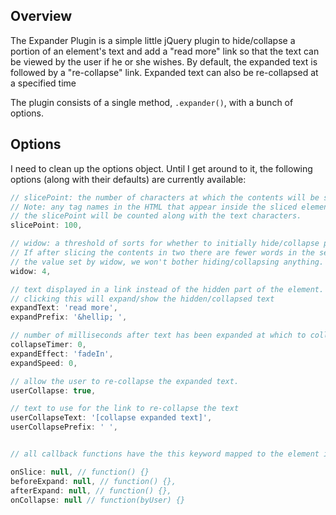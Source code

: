 ## Overview

The Expander Plugin is a simple little jQuery plugin to hide/collapse a portion of an element's text and add a "read more" link so that the text can be viewed by the user if he or she wishes. By default, the expanded text is followed by a "re-collapse" link. Expanded text can also be re-collapsed at a specified time

The plugin consists of a single method, `.expander()`, with a bunch of options.

## Options

I need to clean up the options object. Until I get around to it, the following options (along with their defaults) are currently available:

```javascript
// slicePoint: the number of characters at which the contents will be sliced into two parts.
// Note: any tag names in the HTML that appear inside the sliced element before
// the slicePoint will be counted along with the text characters.
slicePoint: 100,

// widow: a threshold of sorts for whether to initially hide/collapse part of the element's contents.
// If after slicing the contents in two there are fewer words in the second part than
// the value set by widow, we won't bother hiding/collapsing anything.
widow: 4,

// text displayed in a link instead of the hidden part of the element.
// clicking this will expand/show the hidden/collapsed text
expandText: 'read more',
expandPrefix: '&hellip; ',

// number of milliseconds after text has been expanded at which to collapse the text again
collapseTimer: 0,
expandEffect: 'fadeIn',
expandSpeed: 0,

// allow the user to re-collapse the expanded text.
userCollapse: true,

// text to use for the link to re-collapse the text
userCollapseText: '[collapse expanded text]',
userCollapsePrefix: ' ',


// all callback functions have the this keyword mapped to the element in the jQuery set when .expander() is called

onSlice: null, // function() {}
beforeExpand: null, // function() {},
afterExpand: null, // function() {},
onCollapse: null // function(byUser) {}
```
